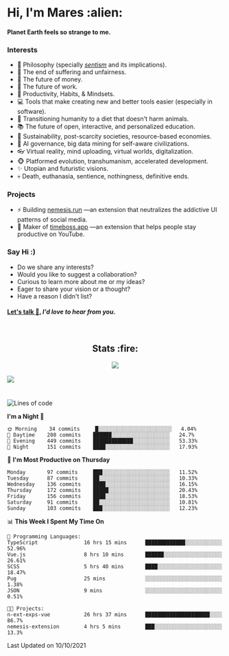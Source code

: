 <h1>Hi, I'm Mares :alien:</h1>

#### Planet Earth feels so strange to me.

### **Interests**

- 🌊 Philosophy (specially [_sentism_][sentismmedium] and its implications).
- 🎯 The end of suffering and unfairness.
- 💸 The future of money.
- 💼 The future of work.
- 🧠 Productivity, Habits, & Mindsets.
- 💻 Tools that make creating new and better tools easier (especially in software).
- 🥗 Transitioning humanity to a diet that doesn't harm animals.
- 📚 The future of open, interactive, and personalized education.
- 🌱 Sustainability, post-scarcity societies, resource-based economies.
- 🤖 AI governance, big data mining for self-aware civilizations.
- 👓 Virtual reality, mind uploading, virtual worlds, digitalization.
- 🐵 Platformed evolution, transhumanism, accelerated development.
- ✨ Utopian and futuristic visions.
- 💀 Death, euthanasia, sentience, nothingness, definitive ends.


### **Projects**

- ⚡ Building [nemesis.run](https://nemesis.run) —an extension that neutralizes the addictive UI patterns of social media.
- 💎 Maker of [timeboss.app](https://timeboss.app) —an extension that helps people stay productive on YouTube.


### **Say Hi :)**

- Do we share any interests?
- Would you like to suggest a collaboration?
- Curious to learn more about me or my ideas?
- Eager to share your vision or a thought?
- Have a reason I didn't list?

#### [Let's talk :wave:.](mailto:mareszhar@gmail.com) _I'd love to hear from you_.

[sentismmedium]: https://medium.com/@mareszhar/born-a-prisoner-a-reflection-about-life-its-struggles-and-a-plan-to-escape-d8566ce9b026

<br>

<h2 align="center">Stats :fire:</h2>

<div align="center">
  <img src="https://github-readme-streak-stats.herokuapp.com?user=mareszhar&theme=black-ice&hide_border=true&stroke=FFFFFF15&ring=DF8FFE&fire=DF8FFE&currStreakLabel=DF8FFE&background=1A232A&currStreakNum=86FFAB">
</div>

<!-- Add or remove this: &dates=B1AAB3FF at the end of the streak stats URL if they get bugged and aren't updating -->

<br>

<img src="https://activity-graph.herokuapp.com/graph?username=mareszhar&theme=nord&bg_color=00000000&color=979797&line=DF8FFE&point=00000000&area=true&hide_border=true">

<br>

<h1></h1>

<!--START_SECTION:waka-->
![Lines of code](https://img.shields.io/badge/From%20Hello%20World%20I%27ve%20Written-118699%20lines%20of%20code-blue)

**I'm a Night 🦉** 

```text
🌞 Morning    34 commits     █░░░░░░░░░░░░░░░░░░░░░░░░   4.04% 
🌆 Daytime    208 commits    ██████░░░░░░░░░░░░░░░░░░░   24.7% 
🌃 Evening    449 commits    █████████████░░░░░░░░░░░░   53.33% 
🌙 Night      151 commits    ████░░░░░░░░░░░░░░░░░░░░░   17.93%

```
📅 **I'm Most Productive on Thursday** 

```text
Monday       97 commits     ███░░░░░░░░░░░░░░░░░░░░░░   11.52% 
Tuesday      87 commits     ██░░░░░░░░░░░░░░░░░░░░░░░   10.33% 
Wednesday    136 commits    ████░░░░░░░░░░░░░░░░░░░░░   16.15% 
Thursday     172 commits    █████░░░░░░░░░░░░░░░░░░░░   20.43% 
Friday       156 commits    ████░░░░░░░░░░░░░░░░░░░░░   18.53% 
Saturday     91 commits     ██░░░░░░░░░░░░░░░░░░░░░░░   10.81% 
Sunday       103 commits    ███░░░░░░░░░░░░░░░░░░░░░░   12.23%

```


📊 **This Week I Spent My Time On** 

```text
💬 Programming Languages: 
TypeScript               16 hrs 15 mins      █████████████░░░░░░░░░░░░   52.96% 
Vue.js                   8 hrs 10 mins       ██████░░░░░░░░░░░░░░░░░░░   26.61% 
SCSS                     5 hrs 40 mins       ████░░░░░░░░░░░░░░░░░░░░░   18.47% 
Pug                      25 mins             ░░░░░░░░░░░░░░░░░░░░░░░░░   1.38% 
JSON                     9 mins              ░░░░░░░░░░░░░░░░░░░░░░░░░   0.51%

🐱‍💻 Projects: 
n-ext-exps-vue           26 hrs 37 mins      █████████████████████░░░░   86.7% 
nemesis-extension        4 hrs 5 mins        ███░░░░░░░░░░░░░░░░░░░░░░   13.3%

```


 Last Updated on 10/10/2021
<!--END_SECTION:waka-->

